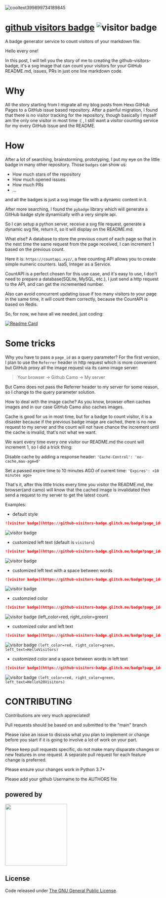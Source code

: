 ![cooltext399899734189845](https://user-images.githubusercontent.com/86920820/145670160-be3ab034-6af2-412f-8e19-910007c75e06.png)

# [github visitors badge](https://github-visitors-badge.glitch.me) ![visitor badge](https://github-visitors-badge.glitch.me/badge?page_id=SenuGamerBoy.github-visitors-badge&left_text=MyPageVisitors)

A badge generator service to count visitors of your markdown file.

Hello every one!

In this post, I will tell you the story of me to creating the github-visitors-badge, it's a svg image that can count your visitors for your GitHub README.md, issues, PRs in just one line markdown code.

# Why
All the story starting from I migrate all my blog posts from Hexo GitHub Pages to a GitHub issue based repository. After a painful migration, I found that there is no visitor tracking for the repository, though basically I myself am the only one visitor in most time :( , I still want a visitor counting service for my every GitHub Issue and the README.

# How
After a lot of searching, brainstorming, prototyping, I put my eye on the little badge in many other repository. Those ```badges``` can show us:

- How much stars of the repository
- How much opened issues
- How much PRs
- ...


and all the badges is just a svg image file with a dynamic content in it.

After more searching, I found the ```pybadge``` library which will generate a GitHub badge style dynamically with a very simple api.

So I can setup a python server, receive a svg file request, generate a dynamic svg file, return it, so it will display on the README.md.

What else? A database to store the previous count of each page so that in the next time the same request from the page received, I can increment 1 based on the previous count.

Here it is: ```https://countapi.xyz/```, a free counting API allows you to create simple numeric counters. IaaS, Integer as a Service.

CountAPI is a perfect chosen for this use case, and it's easy to use, I don't need to prepare a database(SQLite, MySQL, etc.), I just send a http request to the API, and can get the incremented number.

Also can avoid concurrent updating issue if too many visitors to your page in the same time, it will count them correctly, because the CountAPI is based on Redis.

So, for now, we have all we needed, just coding:

[![Readme Card](https://github-readme-stats.vercel.app/api/pin/?username=SenuGamerBoy&repo=github-visitors-badge)](https://github.com/SenuGamerBoy/github-visitors-badge)


# Some tricks
Why you have to pass a ```page_id``` as a query parameter?
For the first version, I plan to use the ```Referrer``` header in http request which is more convenient but GitHub proxy all the image request via its camo image server:

> Your browser -> Github Camo -> My server

But Camo does not pass the Referrer header to my server for some reason, so I change to the query parameter solution.

How to deal with the image cache?
As you know, browser often caches images and in our case GitHub Camo also caches images.

Cache is good for us in most time, but for a badge to count visitor, it is a disaster because if the previous badge image are cached, there is no new request to my server and the count will not have chance the increment until the cache is invalid, that's not what we want.

We want every time every one visitor our README.md the count will increment 1, so I did a trick thing:

Disable cache by adding a response header: ```'Cache-Control': 'no-cache,max-age=0'```

Set a passed expire time to 10 minutes AGO of current time: ``` 'Expires': <10 minutes ago> ```

That's it, after this little tricks every time you visitor the README.md, the browser(and camo) will know that the cached image is invalidated then send a request to my server to get the latest count.

Examples:

- default style

```markdown
![visitor badge](https://github-visitors-badge.glitch.me/badge?page_id=SenuGamerBoy.github-visitors-badge)
```

![visitor badge](https://github-visitors-badge.glitch.me/badge?page_id=SenuGamerBoy.github-visitors-badge)

- customized left text (default is `visitors`)

```markdown
![visitor badge](https://github-visitors-badge.glitch.me/badge?page_id=SenuGamerBoy.github-visitors-badge&left_text=MyPageVisitors)
```
![visitor badge](https://github-visitors-badge.glitch.me/badge?page_id=SenuGamerBoy.github-visitors-badge&left_text=MyPageVisitors)

- customized left text with a space between words

```markdown
![visitor badge](https://github-visitors-badge.glitch.me/badge?page_id=SenuGamerBoy.github-visitors-badge&left_text=My%20Page%20Visitors)
```
![visitor badge](https://github-visitors-badge.glitch.me/badge?page_id=SenuGamerBoy.github-visitors-badge&left_text=My%20Page%20Visitors)

- customzied color

```markdown
![visitor badge](https://github-visitors-badge.glitch.me/badge?page_id=SenuGamerBoy.github-visitors-badge&left_color=red&right_color=green) 
```

![visitor badge](https://github-visitors-badge.glitch.me/badge?page_id=SenuGamerBoy.github-visitors-badge&left_color=red&right_color=green) (left_color=red, right_color=green)

- customized color and left text

```markdown
![visitor badge](https://github-visitors-badge.glitch.me/badge?page_id=SenuGamerBoy.github-visitors-badge&left_color=red&right_color=green&left_text=HelloVisitors)
```

![visitor badge](https://github-visitors-badge.glitch.me/badge?page_id=SenuGamerBoy.github-visitors-badge&left_color=red&right_color=green&left_text=HelloVisitors) <code>(left_color=red, right_color=green, left_text=HelloVisitors)</code>

- customized color and a space between words in left text

```markdown
![visitor badge](https://github-visitors-badge.glitch.me/badge?page_id=SenuGamerBoy.github-visitors-badge&left_color=red&right_color=green&left_text=Hello%20Visitors)
```
![visitor badge](https://github-visitors-badge.glitch.me/badge?page_id=SenuGamerBoy.github-visitors-badge&left_color=red&right_color=green&left_text=Hello%20Visitors) <code>(left_color=red, right_color=green, left_text=Hello%20Visitors)</code>

# CONTRIBUTING

Contributions are very much appreciated!

Pull requests should be based on and submitted to the "main" branch

Please raise an issue to discuss what you plan to implement or change before 
you start if it is going to involve a lot of work on your part.

Please keep pull requests specific, do not make many disparate changes or
new features in one request.  A separate pull request for each feature change
is preferred.

Please ensure your changes work in Python 3.7+ 

Please add your github Username to the AUTHORS file

## powered by

<img src="https://user-images.githubusercontent.com/86920820/145670327-27b47a1f-1bf8-4642-a0d2-8f44192ef1b8.png" width="200"></a>

## License
Code released under [The GNU General Public License](LICENSE).
